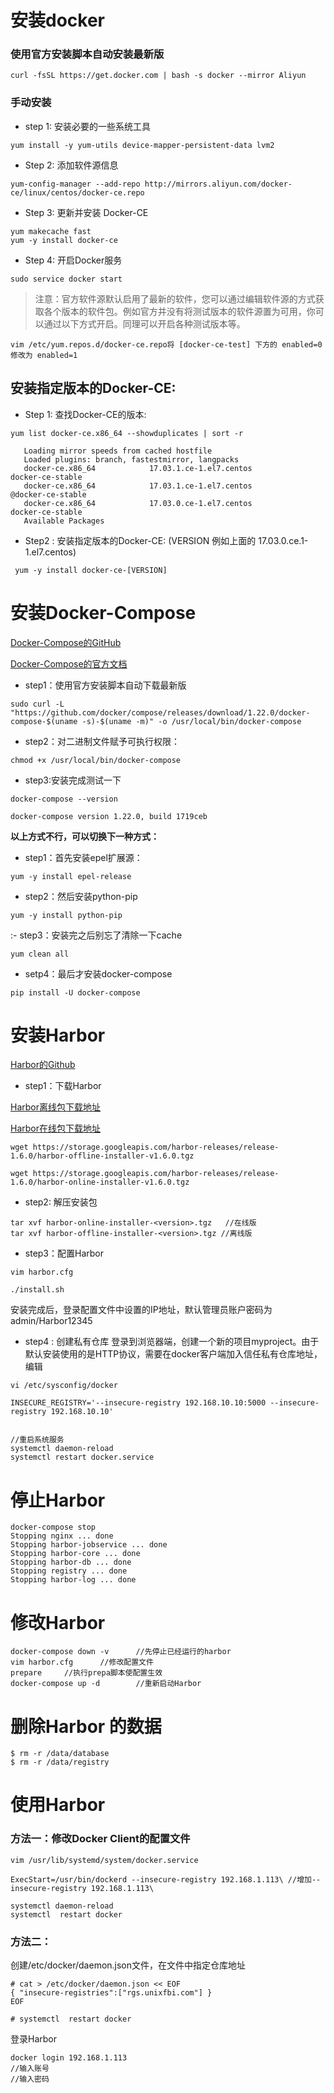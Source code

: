 # 安装docker
### 使用官方安装脚本自动安装最新版

```
curl -fsSL https://get.docker.com | bash -s docker --mirror Aliyun
```

### 手动安装

- step 1: 安装必要的一些系统工具

```
yum install -y yum-utils device-mapper-persistent-data lvm2
```

- Step 2: 添加软件源信息

```
yum-config-manager --add-repo http://mirrors.aliyun.com/docker-ce/linux/centos/docker-ce.repo
```

- Step 3: 更新并安装 Docker-CE

```
yum makecache fast
yum -y install docker-ce
```

- Step 4: 开启Docker服务

```
sudo service docker start
```


> 注意：官方软件源默认启用了最新的软件，您可以通过编辑软件源的方式获取各个版本的软件包。例如官方并没有将测试版本的软件源置为可用，你可以通过以下方式开启。同理可以开启各种测试版本等。

```
vim /etc/yum.repos.d/docker-ce.repo将 [docker-ce-test] 下方的 enabled=0 修改为 enabled=1
```
## 安装指定版本的Docker-CE:
- Step 1: 查找Docker-CE的版本:

```
yum list docker-ce.x86_64 --showduplicates | sort -r

   Loading mirror speeds from cached hostfile
   Loaded plugins: branch, fastestmirror, langpacks
   docker-ce.x86_64            17.03.1.ce-1.el7.centos            docker-ce-stable
   docker-ce.x86_64            17.03.1.ce-1.el7.centos            @docker-ce-stable
   docker-ce.x86_64            17.03.0.ce-1.el7.centos            docker-ce-stable
   Available Packages
```

- Step2 : 安装指定版本的Docker-CE: (VERSION 例如上面的 17.03.0.ce.1-1.el7.centos)
```
 yum -y install docker-ce-[VERSION]
```


# 安装Docker-Compose
[Docker-Compose的GitHub](https://github.com/docker/compose/releases)

[Docker-Compose的官方文档](https://docs.docker.com/compose/install/)

- step1：使用官方安装脚本自动下载最新版

```
sudo curl -L "https://github.com/docker/compose/releases/download/1.22.0/docker-compose-$(uname -s)-$(uname -m)" -o /usr/local/bin/docker-compose
```
- step2：对二进制文件赋予可执行权限：

```
chmod +x /usr/local/bin/docker-compose
```

- step3:安装完成测试一下

```
docker-compose --version

docker-compose version 1.22.0, build 1719ceb
```

**以上方式不行，可以切换下一种方式：**
- step1：首先安装epel扩展源：

```
yum -y install epel-release
```


- step2：然后安装python-pip

```
yum -y install python-pip
```


:- step3：安装完之后别忘了清除一下cache

```
yum clean all
```

- setp4：最后才安装docker-compose

```
pip install -U docker-compose
```

# 安装Harbor
[Harbor的Github](https://github.com/goharbor/harbor/blob/master/docs/installation_guide.md)
- step1：下载Harbor

[Harbor离线包下载地址](https://storage.googleapis.com/harbor-releases/release-1.6.0/harbor-offline-installer-v1.6.0.tgz)

[Harbor在线包下载地址](https://storage.googleapis.com/harbor-releases/release-1.6.0/harbor-online-installer-v1.6.0.tgz)
```
wget https://storage.googleapis.com/harbor-releases/release-1.6.0/harbor-offline-installer-v1.6.0.tgz

wget https://storage.googleapis.com/harbor-releases/release-1.6.0/harbor-online-installer-v1.6.0.tgz
```

- step2: 解压安装包

```
tar xvf harbor-online-installer-<version>.tgz   //在线版
tar xvf harbor-offline-installer-<version>.tgz //离线版
```

- step3：配置Harbor

```
vim harbor.cfg

./install.sh
```
安装完成后，登录配置文件中设置的IP地址，默认管理员账户密码为admin/Harbor12345


- step4 : 创建私有仓库
登录到浏览器端，创建一个新的项目myproject。由于默认安装使用的是HTTP协议，需要在docker客户端加入信任私有仓库地址，编辑

```
vi /etc/sysconfig/docker

INSECURE_REGISTRY='--insecure-registry 192.168.10.10:5000 --insecure-registry 192.168.10.10'


//重启系统服务
systemctl daemon-reload 
systemctl restart docker.service
```

# 停止Harbor

```
docker-compose stop
Stopping nginx ... done
Stopping harbor-jobservice ... done
Stopping harbor-core ... done
Stopping harbor-db ... done
Stopping registry ... done
Stopping harbor-log ... done
```

# 修改Harbor

```
docker-compose down -v      //先停止已经运行的harbor
vim harbor.cfg      //修改配置文件
prepare     //执行prepa脚本使配置生效
docker-compose up -d        //重新启动Harbor
```

# 删除Harbor 的数据

```
$ rm -r /data/database
$ rm -r /data/registry
```

# 使用Harbor
### 方法一：修改Docker Client的配置文件

```
vim /usr/lib/systemd/system/docker.service

ExecStart=/usr/bin/dockerd --insecure-registry 192.168.1.113\ //增加--insecure-registry 192.168.1.113\

systemctl daemon-reload
systemctl  restart docker
```
### 方法二：

创建/etc/docker/daemon.json文件，在文件中指定仓库地址

```
# cat > /etc/docker/daemon.json << EOF
{ "insecure-registries":["rgs.unixfbi.com"] }
EOF

# systemctl  restart docker
```

登录Harbor

```
docker login 192.168.1.113
//输入账号
//输入密码
```

